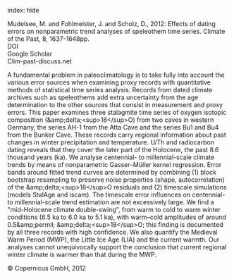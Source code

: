 index: hide

<div class="Citation">

  <div class="Citation-body">
    <div class="Citation-text">Mudelsee, M. and Fohlmeister, J. and Scholz, D., 2012: Effects of dating errors on nonparametric trend analyses of speleothem time series. <span class="Article-journal">Climate of the Past, </span><span class="Article-volume">8, </span>1637-1648pp.</div>
    <div class="Citation-links">
      <div class="CitationLink" data-href="https://doi.org/10.5194/cp-8-1637-2012">
        <div class="CitationLink-icon CitationLink-Doi"></div>
        <div class="CitationLink-text">DOI</div>
      </div>
      <div class="CitationLink" data-href="https://scholar.google.com/scholar?q=10.5194/cp-8-1637-2012">
        <div class="CitationLink-icon CitationLink-Scholar"></div>
        <div class="CitationLink-text">Google Scholar</div>
      </div>
      <div class="CitationLink" data-href="http://www.clim-past-discuss.net/8/1973/2012/">
        <div class="CitationLink-icon CitationLink-Publisher"></div>
        <div class="CitationLink-text">Clim-past-discuss.net</div>
      </div>
    </div>
  </div>
</div>

A fundamental problem in paleoclimatology is to take fully into account the various error sources when examining proxy records with quantitative methods of statistical time series analysis. Records from dated climate archives such as speleothems add extra uncertainty from the age determination to the other sources that consist in measurement and proxy errors. This paper examines three stalagmite time series of oxygen isotopic composition (&amp;amp;delta;&lt;sup&gt;18&lt;/sup&gt;O) from two caves in western Germany, the series AH-1 from the Atta Cave and the series Bu1 and Bu4 from the Bunker Cave. These records carry regional information about past changes in winter precipitation and temperature. U/Th and radiocarbon dating reveals that they cover the later part of the Holocene, the past 8.6 thousand years (ka). We analyse centennial- to millennial-scale climate trends by means of nonparametric Gasser–Müller kernel regression. Error bands around fitted trend curves are determined by combining (1) block bootstrap resampling to preserve noise properties (shape, autocorrelation) of the &amp;amp;delta;&lt;sup&gt;18&lt;/sup&gt;O residuals and (2) timescale simulations (models StalAge and iscam). The timescale error influences on centennial- to millennial-scale trend estimation are not excessively large. We find a "mid-Holocene climate double-swing", from warm to cold to warm winter conditions (6.5 ka to 6.0 ka to 5.1 ka), with warm–cold amplitudes of around 0.5&amp;amp;permil; &amp;amp;delta;&lt;sup&gt;18&lt;/sup&gt;O; this finding is documented by all three records with high confidence. We also quantify the Medieval Warm Period (MWP), the Little Ice Age (LIA) and the current warmth. Our analyses cannot unequivocally support the conclusion that current regional winter climate is warmer than that during the MWP.

<div class="Citation-copy">
&copy; Copernicus GmbH, 2012
</div>
